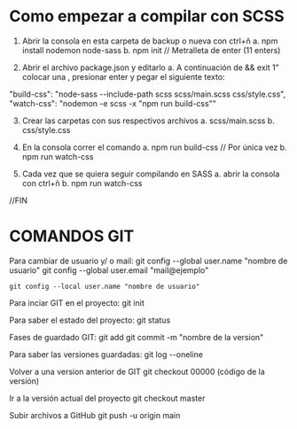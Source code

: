 # Como empezar a compilar con SCSS

1. Abrir la consola en esta carpeta de backup o nueva con ctrl+ñ
    a. npm install nodemon node-sass
    b. npm init // Metralleta de enter (11 enters)

2. Abrir el archivo package.json y editarlo
    a. A continuación de && exit 1" colocar una , presionar enter
    y pegar el siguiente texto:

"build-css": "node-sass --include-path scss scss/main.scss css/style.css",
"watch-css": "nodemon -e scss -x \"npm run build-css\""

3. Crear las carpetas con sus respectivos archivos
    a. scss/main.scss
    b. css/style.css

4. En la consola correr el comando
    a. npm run build-css // Por única vez
    b. npm run watch-css      

5. Cada vez que se quiera seguir compilando en SASS
    a. abrir la consola con ctrl+ñ
    b. npm run watch-css

//FIN   

# COMANDOS GIT

Para cambiar de usuario y/ o mail:
	git config --global user.name 	"nombre de usuario"
	git config --global user.email 	"mail@ejemplo"

	git config --local user.name "nombre de usuario"


Para inciar GIT en el proyecto:
	git init

Para saber el estado del proyecto:
	git status

Fases de guardado GIT:
	git add
	git commit -m "nombre de la version"

Para saber las versiones guardadas:
	git log --oneline

Volver a una version anterior de GIT 
	git checkout 00000 (código de la versión)

Ir a la versión actual del proyecto
	git checkout master

Subir archivos a GitHub
	git push -u origin main